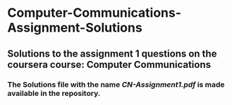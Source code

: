 # Computer-Communications-Assignment-Solutions
## Solutions to the assignment 1 questions on the coursera course: Computer Communications
### The Solutions file with the name *CN-Assignment1.pdf* is made available in the repository.
